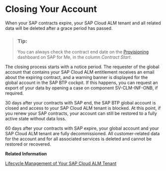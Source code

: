 <!-- loio219d7d0c369c4c7bb68860e7710f25b3 -->

# Closing Your Account

When your SAP contracts expire, your SAP Cloud ALM tenant and all related data will be deleted after a grace period has passed.

> ### Tip:  
> You can always check the contract end date on the [Provisioning](https://me.sap.com/systemsprovisioning/provisioning) dashboard on SAP for Me, in the column *Contract Start*.

The closing process starts with a notice period. The requester of the global account that contains your SAP Cloud ALM entitlement receives an email about the expiring contract, and a warning banner is displayed for the global account in the SAP BTP cockpit. If this happens, you can request an export of your data by opening a case on component SV-CLM-INF-ONB, if required.

30 days after your contracts with SAP end, the SAP BTP global account is closed and access to your SAP Cloud ALM tenant is blocked. At this point, if you renew your SAP contracts, your account can still be restored to a fully active state without data loss.

60 days after your contracts with SAP expire, your global account and your SAP Cloud ALM tenant are fully decommissioned. All customer-related data for the account and for all associated services is deleted and cannot be restored or recovered.

**Related Information**  


[Lifecycle Management of Your SAP Cloud ALM Tenant](https://help.sap.com/docs/cloud-alm/setup-administration/troubleshooting-faq#lifecycle-management-of-your-sap-cloud-alm-tenant)

